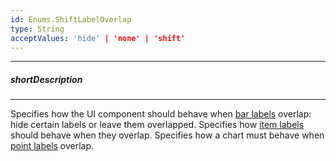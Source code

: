 ```yaml
---
id: Enums.ShiftLabelOverlap
type: String
acceptValues: 'hide' | 'none' | 'shift'
---
```

---
##### shortDescription
<!-- Description goes here -->

---
<!-- Description goes here -->
Specifies how the UI component should behave when [bar labels](/api-reference/10%20UI%20Components/dxBarGauge/1%20Configuration/label '/Documentation/ApiReference/UI_Components/dxBarGauge/Configuration/label/') overlap: hide certain labels or leave them overlapped.
Specifies how [item labels](/concepts/05%20UI%20Components/Funnel/17%20Item%20Labels/00%20Overview.md '/Documentation/Guide/UI_Components/Funnel/Item_Labels/Overview/') should behave when they overlap.
Specifies how a chart must behave when [point labels](/concepts/05%20UI%20Components/PieChart/15%20Point%20Labels/00%20Overview.md '/Documentation/Guide/UI_Components/PieChart/Point_Labels/Overview/') overlap.